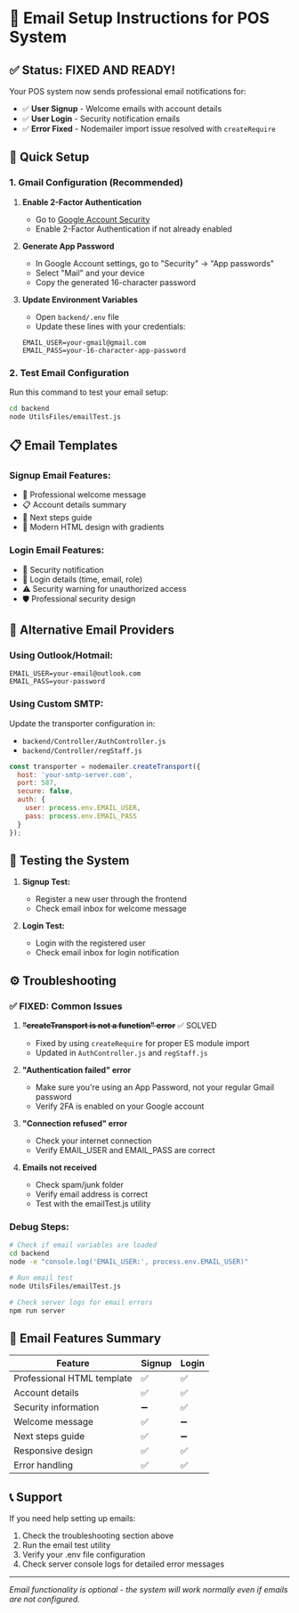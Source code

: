 # 📧 Email Setup Instructions for POS System

## ✅ Status: FIXED AND READY!

Your POS system now sends professional email notifications for:
- ✅ **User Signup** - Welcome emails with account details
- ✅ **User Login** - Security notification emails
- ✅ **Error Fixed** - Nodemailer import issue resolved with `createRequire`

## 🚀 Quick Setup

### 1. Gmail Configuration (Recommended)

1. **Enable 2-Factor Authentication**
   - Go to [Google Account Security](https://myaccount.google.com/security)
   - Enable 2-Factor Authentication if not already enabled

2. **Generate App Password**
   - In Google Account settings, go to "Security" → "App passwords"
   - Select "Mail" and your device
   - Copy the generated 16-character password

3. **Update Environment Variables**
   - Open `backend/.env` file
   - Update these lines with your credentials:
   ```env
   EMAIL_USER=your-gmail@gmail.com
   EMAIL_PASS=your-16-character-app-password
   ```

### 2. Test Email Configuration

Run this command to test your email setup:
```bash
cd backend
node UtilsFiles/emailTest.js
```

## 📋 Email Templates

### Signup Email Features:
- 🎉 Professional welcome message
- 📋 Account details summary
- 🚀 Next steps guide
- 🎨 Modern HTML design with gradients

### Login Email Features:
- 🔐 Security notification
- 📍 Login details (time, email, role)
- ⚠️ Security warning for unauthorized access
- 🛡️ Professional security design

## 🔧 Alternative Email Providers

### Using Outlook/Hotmail:
```env
EMAIL_USER=your-email@outlook.com
EMAIL_PASS=your-password
```

### Using Custom SMTP:
Update the transporter configuration in:
- `backend/Controller/AuthController.js`
- `backend/Controller/regStaff.js`

```javascript
const transporter = nodemailer.createTransport({
  host: 'your-smtp-server.com',
  port: 587,
  secure: false,
  auth: {
    user: process.env.EMAIL_USER,
    pass: process.env.EMAIL_PASS
  }
});
```

## 📱 Testing the System

1. **Signup Test:**
   - Register a new user through the frontend
   - Check email inbox for welcome message

2. **Login Test:**
   - Login with the registered user
   - Check email inbox for login notification

## ⚙️ Troubleshooting

### ✅ FIXED: Common Issues

1. **~~"createTransport is not a function" error~~** ✅ SOLVED
   - Fixed by using `createRequire` for proper ES module import
   - Updated in `AuthController.js` and `regStaff.js`

2. **"Authentication failed" error**
   - Make sure you're using an App Password, not your regular Gmail password
   - Verify 2FA is enabled on your Google account

3. **"Connection refused" error**
   - Check your internet connection
   - Verify EMAIL_USER and EMAIL_PASS are correct

4. **Emails not received**
   - Check spam/junk folder
   - Verify email address is correct
   - Test with the emailTest.js utility

### Debug Steps:
```bash
# Check if email variables are loaded
cd backend
node -e "console.log('EMAIL_USER:', process.env.EMAIL_USER)"

# Run email test
node UtilsFiles/emailTest.js

# Check server logs for email errors
npm run server
```

## 🎯 Email Features Summary

| Feature | Signup | Login |
|---------|--------|-------|
| Professional HTML template | ✅ | ✅ |
| Account details | ✅ | ✅ |
| Security information | ➖ | ✅ |
| Welcome message | ✅ | ➖ |
| Next steps guide | ✅ | ➖ |
| Responsive design | ✅ | ✅ |
| Error handling | ✅ | ✅ |

## 📞 Support

If you need help setting up emails:
1. Check the troubleshooting section above
2. Run the email test utility
3. Verify your .env file configuration
4. Check server console logs for detailed error messages

---
*Email functionality is optional - the system will work normally even if emails are not configured.*
